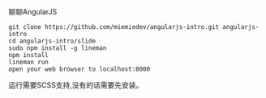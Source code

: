 聊聊AngularJS



```
git clone https://github.com/miemiedev/angularjs-intro.git angularjs-intro
cd angularjs-intro/slide
sudo npm install -g lineman
npm install
lineman run
open your web browser to localhost:8000
```

运行需要SCSS支持,没有的话需要先安装。
